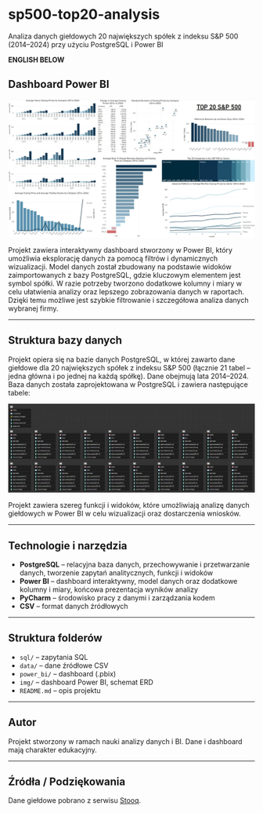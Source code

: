 # sp500-top20-analysis
Analiza danych giełdowych 20 największych spółek z indeksu S&P 500 (2014–2024) przy użyciu PostgreSQL i Power BI

**ENGLISH BELOW**


## Dashboard Power BI



![Dashboard Power BI](img/dashboard_top20_sp500.jpg)



Projekt zawiera interaktywny dashboard stworzony w Power BI, który umożliwia eksplorację danych za pomocą filtrów i dynamicznych wizualizacji. Model danych został zbudowany na podstawie widoków zaimportowanych z bazy PostgreSQL, gdzie kluczowym elementem jest symbol spółki. W razie potrzeby tworzono dodatkowe kolumny i miary w celu ułatwienia analizy oraz lepszego zobrazowania danych w raportach. Dzięki temu możliwe jest szybkie filtrowanie i szczegółowa analiza danych wybranej firmy.

---

## Struktura bazy danych

Projekt opiera się na bazie danych PostgreSQL, w której zawarto dane giełdowe dla 20 największych spółek z indeksu S&P 500 (łącznie 21 tabel – jedna główna i po jednej na każdą spółkę). 
Dane obejmują lata 2014–2024.
Baza danych została zaprojektowana w PostgreSQL i zawiera następujące tabele:

![ERD](img/ERD.jpg)





Projekt zawiera szereg funkcji i widoków, które umożliwiają analizę danych giełdowych w Power BI w celu wizualizacji oraz dostarczenia wniosków.

---

## Technologie i narzędzia

- **PostgreSQL** – relacyjna baza danych, przechowywanie i przetwarzanie danych, tworzenie zapytań analitycznych, funkcji i widoków  
- **Power BI** – dashboard interaktywny, model danych oraz dodatkowe kolumny i miary, końcowa prezentacja wyników analizy  
- **PyCharm** – środowisko pracy z danymi i zarządzania kodem   
- **CSV** – format danych źródłowych  

---

## Struktura folderów

- `sql/` – zapytania SQL  
- `data/` – dane źródłowe CSV
- `power_bi/` – dashboard (.pbix)
- `img/` – dashboard Power BI, schemat ERD
- `README.md` – opis projektu

---

## Autor

Projekt stworzony w ramach nauki analizy danych i BI. Dane i dashboard mają charakter edukacyjny.

---

## Źródła / Podziękowania

Dane giełdowe pobrano z serwisu [Stooq](https://stooq.pl/).


